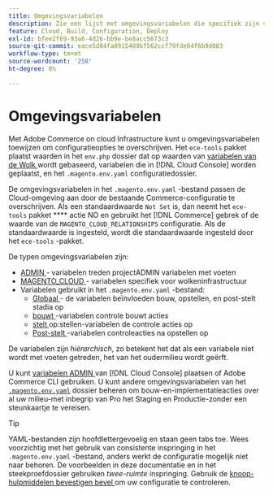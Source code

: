 ```yaml
---
title: Omgevingsvariabelen
description: Zie een lijst met omgevingsvariabelen die specifiek zijn voor Adobe Commerce op cloudinfrastructuur.
feature: Cloud, Build, Configuration, Deploy
exl-id: bfee2f69-93a6-4d26-bb9e-be8acc5673c3
source-git-commit: eace5d84fa0915489bf562ccf79fde04f6b9d083
workflow-type: tm+mt
source-wordcount: '258'
ht-degree: 0%

---
```


# Omgevingsvariabelen

Met Adobe Commerce on cloud Infrastructure kunt u omgevingsvariabelen toewijzen om configuratieopties te overschrijven. Het `ece-tools` pakket plaatst waarden in het `env.php` dossier dat op waarden van [ variabelen van de Wolk ](variables-cloud.md) wordt gebaseerd, variabelen die in [!DNL Cloud Console] worden geplaatst, en het `.magento.env.yaml` configuratiedossier.

De omgevingsvariabelen in het `.magento.env.yaml` -bestand passen de Cloud-omgeving aan door de bestaande Commerce-configuratie te overschrijven. Als een standaardwaarde `Not Set` is, dan neemt het `ece-tools` pakket **** actie NO en gebruikt het [!DNL Commerce] gebrek of de waarde van de `MAGENTO_CLOUD_RELATIONSHIPS` configuratie. Als de standaardwaarde is ingesteld, wordt die standaardwaarde ingesteld door het `ece-tools` -pakket.

De typen omgevingsvariabelen zijn:

- [ ADMIN ](variables-admin.md) - variabelen treden projectADMIN variabelen met voeten
- [ MAGENTO_CLOUD ](variables-cloud.md) - variabelen specifiek voor wolkeninfrastructuur
- Variabelen gebruikt in het `.magento.env.yaml` -bestand:
   - [ Globaal ](variables-global.md) - de variabelen beïnvloeden bouw, opstellen, en post-stelt stadia op
   - [ bouwt ](variables-build.md)-variabelen controle bouwt acties
   - [ stelt ](variables-deploy.md) op:stellen-variabelen de controle acties op
   - [ Post-stelt ](variables-post-deploy.md)-variabelen controleacties na opstellen op

De variabelen zijn _hiërarchisch_, zo betekent het dat als een variabele niet wordt met voeten getreden, het van het oudermilieu wordt geërft.

U kunt [ variabelen ADMIN ](variables-admin.md) van [!DNL Cloud Console] plaatsen of Adobe Commerce CLI gebruiken. U kunt andere omgevingsvariabelen van het [`.magento.env.yaml`](configure-env-yaml.md) dossier beheren om bouw-en-implementatieacties over al uw milieu-met inbegrip van Pro het Staging en Productie-zonder een steunkaartje te vereisen.

>[!TIP]
>
>YAML-bestanden zijn hoofdlettergevoelig en staan geen tabs toe. Wees voorzichtig met het gebruik van consistente inspringing in het `.magento.env.yaml` -bestand, anders werkt de configuratie mogelijk niet naar behoren. De voorbeelden in deze documentatie en in het steekproefdossier gebruiken _twee-ruimte_ inspringing. Gebruik de [ knoop-hulpmiddelen bevestigen bevel ](configure-env-yaml.md#validate-configuration-file) om uw configuratie te controleren.
